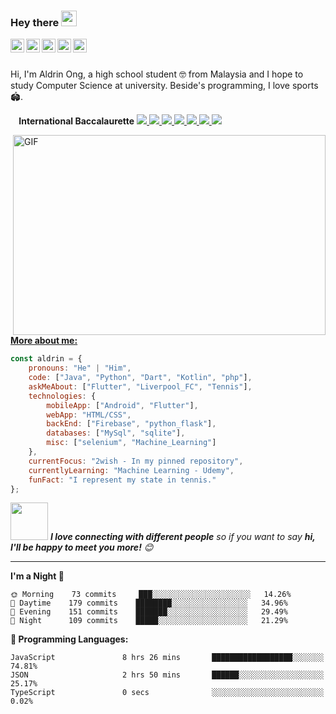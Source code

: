 ### Hey there <img src="https://media.giphy.com/media/hvRJCLFzcasrR4ia7z/giphy.gif" width="25px">
<a href="https://discord.gg/mZzzuP">
  <img align="left" alt="Aldrin's Discord" width="22px" src="https://cdn.jsdelivr.net/npm/simple-icons@v3/icons/discord.svg" />
</a>
<a href="https://www.linkedin.com/in/aldrin-ong-83248b194/">
  <img align="left" alt="Aldrin's LinkdeIN" width="22px" src="https://cdn.jsdelivr.net/npm/simple-icons@v3/icons/linkedin.svg" />
</a>
<a href="https://www.instagram.com/aldrin0n9/">
  <img align="left" alt="Aldrin's Instagram" width="22px" src="https://cdn.jsdelivr.net/npm/simple-icons@v3/icons/instagram.svg" />
</a>
<a href="https://stackoverflow.com/users/13396396/aldrin-ong">
  <img align="left" alt="Aldrin's Stackoverflow" width="22px" src="https://cdn.jsdelivr.net/npm/simple-icons@3.11.0/icons/stackoverflow.svg" />
</a>
<a href="mailto:0n9aldrin@gmail.com">
  <img align="left" alt="Aldrin's Gmail" width="22px" src="https://cdn.jsdelivr.net/npm/simple-icons@3.11.0/icons/gmail.svg" />
</a>

<br />
<br />

Hi, I'm Aldrin Ong, a high school student 🤓 from Malaysia and I hope to study Computer Science at university. Beside's programming, I love sports 🏟️.

**<img src="https://upload.wikimedia.org/wikipedia/commons/thumb/8/88/International_Baccalaureate_Logo.svg/1200px-International_Baccalaureate_Logo.svg.png" width="10" /> International Baccalaurette**
<a href="https://firebase.google.com"><img src="https://img.shields.io/badge/Firebase-Firestore-informational?style=flat&logo=firebase&logoColor=white&color=2bbc8a" />
![](https://img.shields.io/badge/Flutter-percent_indicator-informational?style=flat&logo=flutter&logoColor=white&color=2bbc8a)
![](https://img.shields.io/badge/Flutter-cloud_firestore-informational?style=flat&logo=flutter&logoColor=white&color=2bbc8a)
![](https://img.shields.io/badge/Flutter-provider-informational?style=flat&logo=flutter&logoColor=white&color=2bbc8a)
![](https://img.shields.io/badge/Flutter-firebase_auth-informational?style=flat&logo=flutter&logoColor=white&color=2bbc8a)
![](https://img.shields.io/badge/Flutter-firebase_core-informational?style=flat&logo=flutter&logoColor=white&color=2bbc8a)
![](https://img.shields.io/badge/Flutter-international_phone_input-informational?style=flat&logo=flutter&logoColor=white&color=2bbc8a)



  <img align="right" alt="GIF" src="https://github.com/abhisheknaiidu/abhisheknaiidu/blob/master/code.gif?raw=true" width="500" height="320" />
  
**More about me:**
```javascript
const aldrin = {
    pronouns: "He" | "Him",
    code: ["Java", "Python", "Dart", "Kotlin", "php"],
    askMeAbout: ["Flutter", "Liverpool_FC", "Tennis"],
    technologies: {
        mobileApp: ["Android", "Flutter"],
        webApp: "HTML/CSS",
        backEnd: ["Firebase", "python_flask"],
        databases: ["MySql", "sqlite"],
        misc: ["selenium", "Machine_Learning"]
    },
    currentFocus: "2wish - In my pinned repository",
    currentlyLearning: "Machine Learning - Udemy",
    funFact: "I represent my state in tennis."
};
```

<img src="https://media.giphy.com/media/LnQjpWaON8nhr21vNW/giphy.gif" width="60"> <em><b>I love connecting with different people</b> so if you want to say <b>hi, I'll be happy to meet you more!</b> 😊</em>

---

**I'm a Night 🦉** 

```text
🌞 Morning    73 commits     ███░░░░░░░░░░░░░░░░░░░░░░   14.26% 
🌆 Daytime    179 commits    ████████░░░░░░░░░░░░░░░░░   34.96% 
🌃 Evening    151 commits    ███████░░░░░░░░░░░░░░░░░░   29.49% 
🌙 Night      109 commits    █████░░░░░░░░░░░░░░░░░░░░   21.29%

```

**💬 Programming Languages:**
```text
JavaScript               8 hrs 26 mins       ██████████████████░░░░░░░   74.81% 
JSON                     2 hrs 50 mins       ██████░░░░░░░░░░░░░░░░░░░   25.17% 
TypeScript               0 secs              ░░░░░░░░░░░░░░░░░░░░░░░░░   0.02%
```
